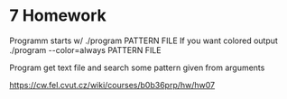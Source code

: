 # 7 Homework

Programm starts w/ ./program PATTERN FILE
If you want colored output ./program --color=always PATTERN FILE

Program get text file and search some pattern given from arguments

https://cw.fel.cvut.cz/wiki/courses/b0b36prp/hw/hw07